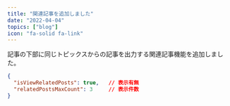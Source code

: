 ```yaml
---
title: "関連記事を追加しました"
date: "2022-04-04"
topics: ["blog"]
icon: "fa-solid fa-link"
---
```


記事の下部に同じトピックスからの記事を出力する関連記事機能を追加しました。

```json:site.config.json
{
  "isViewRelatedPosts": true,   // 表示有無
  "relatedPostsMaxCount": 3     // 表示件数
}
```
